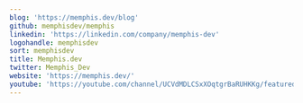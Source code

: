 ```yaml
---
blog: 'https://memphis.dev/blog'
github: memphisdev/memphis
linkedin: 'https://linkedin.com/company/memphis-dev'
logohandle: memphisdev
sort: memphisdev
title: Memphis.dev
twitter: Memphis_Dev
website: 'https://memphis.dev/'
youtube: 'https://youtube.com/channel/UCVdMDLCSxXOqtgrBaRUHKKg/featured'
---
```

